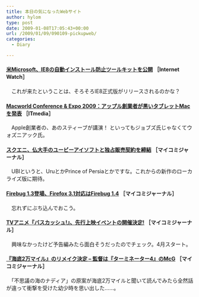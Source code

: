 ```yaml
---
title: 本日の気になったWebサイト
author: hylom
type: post
date: 2009-01-08T17:05:43+00:00
url: /2009/01/09/090109-pickupweb/
categories:
  - Diary

---
```

####   [米Microsoft、IE8の自動インストール防止ツールキットを公開][1] ［Internet Watch］

　これが来たということは、そろそろIE8正式版がリリースされるのかな？

####   [Macworld Conference &#038; Expo 2009：アップル創業者が黒いタブレットMacを発表][2] ［ITmedia］

　Apple創業者の、あのスティーブが講演！ といってもジョブズ氏じゃなくてウォズニアック氏。

####   [スクエニ、仏大手のユービーアイソフトと独占販売契約を締結][3] ［マイコミジャーナル］

　UBIというと、UruとかPrince of Persiaとかですな。これからの新作のローカライズ版に期待。

####   [Firebug 1.3登場、Firefox 3.1対応はFirebug 1.4][4] ［マイコミジャーナル］

　忘れずにぶち込んでおこう。

####   [TVアニメ『バスカッシュ!』、先行上映イベントの開催決定!][5] ［マイコミジャーナル］

　興味なかったけど予告編みたら面白そうだったのでチェック。4月スタート。

####   [『海底2万マイル』のリメイク決定 &#8211; 監督は『ターミネーター4』のMcG][6] ［マイコミジャーナル］

　「不思議の海のナディア」の原案が海底2万マイルと聞いて読んでみたら全然話が違って衝撃を受けた幼少時を思い出した……。

 [1]: http://internet.watch.impress.co.jp/cda/news/2009/01/08/22036.html
 [2]: http://plusd.itmedia.co.jp/pcuser/articles/0901/08/news036.html
 [3]: http://journal.mycom.co.jp/news/2009/01/08/010/index.html
 [4]: http://journal.mycom.co.jp/news/2009/01/08/056/index.html
 [5]: http://journal.mycom.co.jp/news/2009/01/07/059/index.html
 [6]: http://journal.mycom.co.jp/news/2009/01/08/017/index.html
